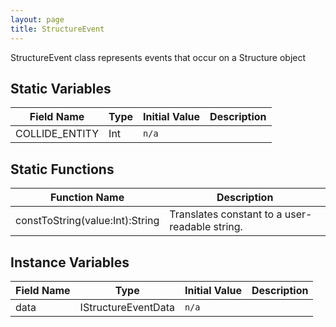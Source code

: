 ```yaml
---
layout: page
title: StructureEvent
---
```


StructureEvent class represents events that occur on a Structure object

## Static Variables

| Field Name | Type | Initial Value | Description |
| ------------ | ------ | --------------- | ------------- |
| COLLIDE_ENTITY | Int | `n/a` |  |


## Static Functions

| Function Name | Description |
| --------------- | ------------- |
| constToString(value:Int):String | Translates constant to a user-readable string. |


## Instance Variables

| Field Name | Type | Initial Value | Description |
| ------------ | ------ | --------------- | ------------- |
| data | IStructureEventData | `n/a` |  |


